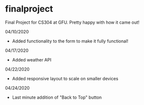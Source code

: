 # finalproject
Final Project for CS304 at GFU. Pretty happy with how it came out!

04/10/2020
- Added functionality to the form to make it fully functional!

04/17/2020
- Added weather API

04/22/2020
- Added responsive layout to scale on smaller devices

04/24/2020
- Last minute addition of "Back to Top" button
